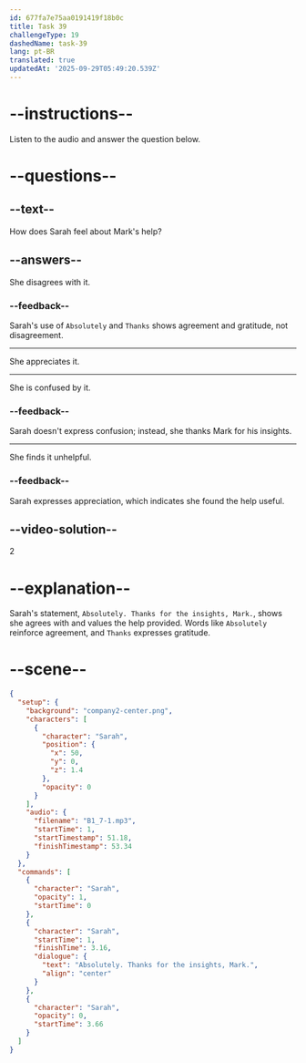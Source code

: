 ```yaml
---
id: 677fa7e75aa0191419f18b0c
title: Task 39
challengeType: 19
dashedName: task-39
lang: pt-BR
translated: true
updatedAt: '2025-09-29T05:49:20.539Z'
---
```


<!-- (audio) Sarah: Absolutely. Thanks for the insights, Mark. -->

# --instructions--

Listen to the audio and answer the question below.

# --questions--

## --text--

How does Sarah feel about Mark's help?

## --answers--

She disagrees with it.

### --feedback--

Sarah's use of `Absolutely` and `Thanks` shows agreement and gratitude, not disagreement.

---

She appreciates it.

---

She is confused by it.

### --feedback--

Sarah doesn't express confusion; instead, she thanks Mark for his insights.

---

She finds it unhelpful.

### --feedback--

Sarah expresses appreciation, which indicates she found the help useful.

## --video-solution--

2

# --explanation--

Sarah's statement, `Absolutely. Thanks for the insights, Mark.`, shows she agrees with and values the help provided. Words like `Absolutely` reinforce agreement, and `Thanks` expresses gratitude.

# --scene--

```json
{
  "setup": {
    "background": "company2-center.png",
    "characters": [
      {
        "character": "Sarah",
        "position": {
          "x": 50,
          "y": 0,
          "z": 1.4
        },
        "opacity": 0
      }
    ],
    "audio": {
      "filename": "B1_7-1.mp3",
      "startTime": 1,
      "startTimestamp": 51.18,
      "finishTimestamp": 53.34
    }
  },
  "commands": [
    {
      "character": "Sarah",
      "opacity": 1,
      "startTime": 0
    },
    {
      "character": "Sarah",
      "startTime": 1,
      "finishTime": 3.16,
      "dialogue": {
        "text": "Absolutely. Thanks for the insights, Mark.",
        "align": "center"
      }
    },
    {
      "character": "Sarah",
      "opacity": 0,
      "startTime": 3.66
    }
  ]
}
```
